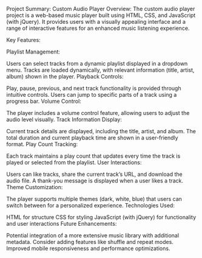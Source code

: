 Project Summary: Custom Audio Player
Overview: The custom audio player project is a web-based music player built using HTML, CSS, and JavaScript (with jQuery). It provides users with a visually appealing interface and a range of interactive features for an enhanced music listening experience.

Key Features:

Playlist Management:

Users can select tracks from a dynamic playlist displayed in a dropdown menu.
Tracks are loaded dynamically, with relevant information (title, artist, album) shown in the player.
Playback Controls:

Play, pause, previous, and next track functionality is provided through intuitive controls.
Users can jump to specific parts of a track using a progress bar.
Volume Control:

The player includes a volume control feature, allowing users to adjust the audio level visually.
Track Information Display:

Current track details are displayed, including the title, artist, and album.
The total duration and current playback time are shown in a user-friendly format.
Play Count Tracking:

Each track maintains a play count that updates every time the track is played or selected from the playlist.
User Interactions:

Users can like tracks, share the current track’s URL, and download the audio file.
A thank-you message is displayed when a user likes a track.
Theme Customization:

The player supports multiple themes (dark, white, blue) that users can switch between for a personalized experience.
Technologies Used:

HTML for structure
CSS for styling
JavaScript (with jQuery) for functionality and user interactions
Future Enhancements:

Potential integration of a more extensive music library with additional metadata.
Consider adding features like shuffle and repeat modes.
Improved mobile responsiveness and performance optimizations.
